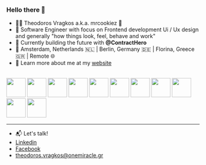 ### Hello there 🖖

- 👨‍💻 Theodoros Vragkos a.k.a. mrcookiez 🍪
- 🧠 Software Engineer with focus on Frontend development Ui / Ux design and generally "how things look, feel, behave and work"
- 💼 Currently building the future with **@ContractHero**
- 📍 Amsterdam, Netherlands 🇳🇱 | Berlin, Germany 🇩🇪 | Florina, Greece 🇬🇷 | Remote 🌐
- 🔗  Learn more about me at my [website](https://www.theovragkos.com)

<br />
<div>
  <img height="50" src="https://user-images.githubusercontent.com/25181517/192158954-f88b5814-d510-4564-b285-dff7d6400dad.png">
  <img height="50" src="https://user-images.githubusercontent.com/25181517/183898674-75a4a1b1-f960-4ea9-abcb-637170a00a75.png">
  <img height="50" src="https://user-images.githubusercontent.com/25181517/117447155-6a868a00-af3d-11eb-9cfe-245df15c9f3f.png">
  <img height="50" src="https://user-images.githubusercontent.com/25181517/183890598-19a0ac2d-e88a-4005-a8df-1ee36782fde1.png">
  <img height="50" src="https://user-images.githubusercontent.com/25181517/183897015-94a058a6-b86e-4e42-a37f-bf92061753e5.png">
  <img height="50" src="https://github.com/marwin1991/profile-technology-icons/assets/136815194/5f8c622c-c217-4649-b0a9-7e0ee24bd704">
  <img height="50" src="https://user-images.githubusercontent.com/25181517/189716855-2c69ca7a-5149-4647-936d-780610911353.png">
  <img height="50" src="https://user-images.githubusercontent.com/25181517/183568594-85e280a7-0d7e-4d1a-9028-c8c2209e073c.png">
  <img height="50" src="https://avatars.githubusercontent.com/u/5547849?s=48&v=4">
  <img height="50" src="https://user-images.githubusercontent.com/25181517/117207330-263ba280-adf4-11eb-9b97-0ac5b40bc3be.png">
  <img height="50" src="https://user-images.githubusercontent.com/25181517/192108372-f71d70ac-7ae6-4c0d-8395-51d8870c2ef0.png">
</div>

<!-- ![React](https://img.shields.io/badge/-React-black?style=flat-square&logo=react)
![NextJS](https://img.shields.io/badge/-NextJS-black?style=flat-square&logo=nextjs)
![StyledComponents](https://img.shields.io/badge/-StyledComponents-black?style=flat-square&logo=styledComponents)
![JavaScript](https://img.shields.io/badge/-JavaScript-black?style=flat-square&logo=javascript)
![TypeScript](https://img.shields.io/badge/-TypeScript-black?style=flat-square&logo=typescript)
![Apollo GraphQL](https://img.shields.io/badge/-Apollo%20GraphQL-black?style=flat-square&logo=apollo-graphql)
![GraphQL](https://img.shields.io/badge/-GraphQL-white?style=flat-square&logo=graphql)
![Nodejs](https://img.shields.io/badge/-Nodejs-white?style=flat-square&logo=Node.js)
![Firebase](https://img.shields.io/badge/-Firebase-white?style=flat-square&logo=firebase)
![parse](https://img.shields.io/badge/-Parse-white?style=flat-square&logo=parse)
![MySQL](https://img.shields.io/badge/-MySql-white?style=flat-square&logo=mysql)
![stripe](https://img.shields.io/badge/-Stripe-yellow?style=flat-square&logo=stripe)
![Git](https://img.shields.io/badge/-Git-silver?style=flat-square&logo=git)
-->
<!-- <hr /> -->

<!-- ## 🧮 GH Stats -->
  
<!-- [![Theodoros Vragkos github stats](https://github-readme-stats.vercel.app/api?username=mrcookiez&show_icons=true&theme=cobalt&hide_border=true&hide_title=true)](https://github.com/mrcookiez)

[![Theodoros Vragkos's Top Languages](https://github-readme-stats.vercel.app/api/top-langs/?username=mrcookiez&layout=compact&theme=cobalt&hide_border=true)](https://github.com/mrcookiez) -->

<!--
**MrCookiez/MrCookiez** is a ✨ _special_ ✨ repository because its `README.md` (this file) appears on your GitHub profile.

Here are some ideas to get you started:

- 🔭 I’m currently working on ...
- 🌱 I’m currently learning ...
- 👯 I’m looking to collaborate on ...
- 🤔 I’m looking for help with ...
- 💬 Ask me about ...
- 📫 How to reach me: ...
- 😄 Pronouns: ...
- ⚡ Fun fact: ...
-->
<hr />

- 📬 Let's talk!
- [Linkedin](https://www.linkedin.com/in/theodoros-vragkos/)
- [Facebook](https://www.facebook.com/thodoris.vragkos/)
- theodoros.vragkos@onemiracle.gr


<!-- - 🤔 Curious about AI, Blockchain, Quantum computing, VR/AR, Art, Finance and  -->
